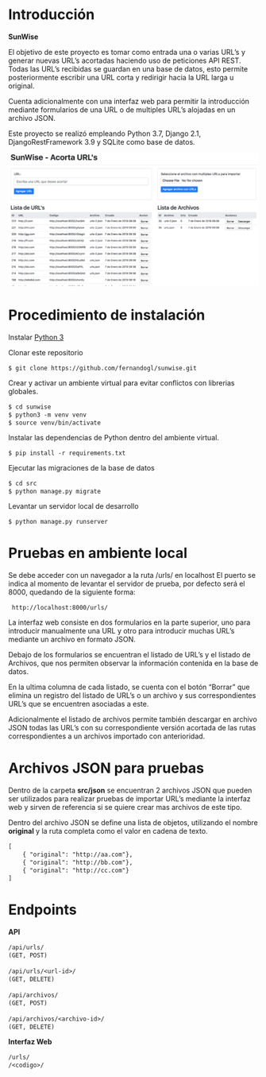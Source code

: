 # Introducción

**SunWise** 

El objetivo de este proyecto es tomar como entrada una o varias URL’s y generar nuevas URL’s acortadas haciendo uso de peticiones API REST. Todas las URL’s recibidas se guardan en una base de datos, esto permite posteriormente escribir una URL corta y redirigir hacia la URL larga u original.

Cuenta adicionalmente con una interfaz web para permitir la introducción mediante formularios de una URL o de multiples URL’s alojadas en un archivo JSON.

Este proyecto se realizó empleando Python 3.7, Django 2.1, DjangoRestFramework 3.9 y SQLite como base de datos.


![Alt text](src/img/sunwise.png?raw=true "SunWise")

# Procedimiento de instalación
Instalar [Python 3](https://www.python.org/downloads/)

Clonar este repositorio 
```
$ git clone https://github.com/fernandogl/sunwise.git
```

Crear y activar un ambiente virtual para evitar conflictos con librerias globales.
```
$ cd sunwise
$ python3 -m venv venv
$ source venv/bin/activate
```

Instalar las dependencias de Python dentro del ambiente virtual.
```
$ pip install -r requirements.txt 
```

Ejecutar las migraciones de la base de datos
```
$ cd src
$ python manage.py migrate
```

Levantar un servidor local de desarrollo
```
$ python manage.py runserver
```

# Pruebas en ambiente local
Se debe acceder con un navegador a la ruta /urls/ en localhost
El puerto se indica al momento de levantar el servidor de prueba, por defecto será el 8000, quedando de la siguiente forma:

```
 http://localhost:8000/urls/
```

La interfaz web consiste en dos formularios en la parte superior, uno para introducir manualmente una URL y otro para introducir muchas URL’s mediante un archivo en formato JSON.

Debajo de los formularios se encuentran el listado de URL’s y el listado de Archivos, que nos permiten observar la información contenida en la base de datos.

En la ultima columna de cada listado, se cuenta con el botón “Borrar” que elimina un registro del listado de URL’s o un archivo y sus correspondientes URL’s que se encuentren asociadas a este.

Adicionalmente el listado de archivos permite también descargar en archivo JSON todas las URL’s con su correspondiente versión acortada de las rutas correspondientes a un archivos importado con anterioridad.

# Archivos JSON para pruebas
Dentro de la carpeta **src/json** se encuentran 2 archivos JSON que pueden ser utilizados para realizar pruebas de importar URL’s mediante la interfaz web y sirven de referencia si se quiere crear mas archivos de este tipo.

Dentro del archivo JSON se define una lista de objetos, utilizando el nombre **original** y la ruta completa como el valor en cadena de texto.
```
[
	{ "original": "http://aa.com"},
	{ "original": "http://bb.com"},
	{ "original": "http://cc.com"}
]
```


# Endpoints

**API**
```
/api/urls/
(GET, POST)

/api/urls/<url-id>/
(GET, DELETE)

/api/archivos/
(GET, POST)

/api/archivos/<archivo-id>/
(GET, DELETE)
```

**Interfaz Web**
```
/urls/
/<codigo>/
```
